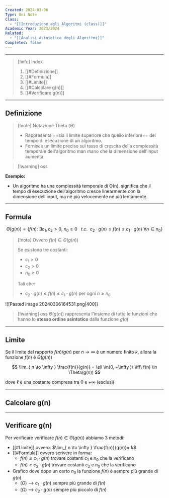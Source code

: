 ```yaml
---
Created: 2024-03-06
Type: Uni Note
Class:
  - "[[Introduzione agli Algoritmi (class)]]"
Academic Year: 2023/2024
Related:
  - "[[Analisi Asintotica degli Algoritmi]]"
Completed: false
---
```

---

>[!info] Index
>1. [[#Definizione]]
>2. [[#Formula]]
>3. [[#Limite]]
>4. [[#Calcolare g(n)]]
>5. [[#Verificare g(n)]]

---
## Definizione

>[!note] Notazione Theta (Θ)
>- Rappresenta ==sia il limite superiore che quello inferiore== del tempo di esecuzione di un algoritmo. 
>- Fornisce un limite preciso sul tasso di crescita della complessità temporale dell'algoritmo man mano che la dimensione dell'input aumenta.

>[!warning] oss

**Esempio:**
- Un algoritmo ha una complessità temporale di Θ(n), significa che il tempo di esecuzione dell'algoritmo cresce linearmente con la dimensione dell'input, ma né più velocemente né più lentamente.

---
## Formula

$$
\Theta(g(n)) = \{ f(n):\ \exists c_{1},c_{2}>0,\  n_{0}\geq 0\ \ \ t.c.\ \ c_{2}\cdot g(n) \leq f(n)\leq c_{1} \cdot g(n)\  \forall n\in n_{0}  \}
$$

>[!note] Ovvero
>$f(n)\in \Theta(g(n))$ 
>
>Se esistono tre costanti:
>- $c_{1}>0$
>- $c_{2}>0$
>- $n_{0}\geq 0$
>
>Tali che:
>- $c_{2}\cdot g(n) \leq f(n)\leq c_{1} \cdot g(n)$    per ogni $n \geq n_{0}$

![[Pasted image 20240306164531.png|400]]

>[!warning] oss
> $\Theta(g(n))$ rappresenta l'insieme di tutte le funzioni che hanno lo **stesso ordine asintotico** dalla funzione $g(n)$

---
## Limite
Se il limite del rapporto $f(n) / g(n)$ per $n\to \infty$ è un numero finito $k$, allora la funzione $f(n)$ è $\Theta(g(n))$

$$
\lim_{ n \to \infty } \frac{f(n)}{g(n)} = \ell \in(0, +\infty )\ \iff\ f(n) \in \Theta(g(n))
$$

dove $\ell$ è una costante compresa tra $0$ e $+\infty$ (esclusi)

---
## Calcolare g(n)



---
## Verificare g(n)
Per verificare verificare $f(n) \in \Theta(g(n))$ abbiamo 3 metodi:
- [[#Limite]] ovvero:  $\lim_{ n \to \infty } \frac{f(n)}{g(n)}= k$ 
- [[#Formula]] ovvero scrivere in forma: 
	- $f(n)\leq c_{1} \cdot g(n)$ trovare costanti $c_{1}$ e $n_{0}$ che la verificano 
	- $f(n)\geq c_{2} \cdot g(n)$ trovare costanti $c_{2}$ e $n_{0}$ che la verificano 
- Grafico dove dopo un certo $n_{0}$ la funzione $f(n)$ è sempre più grande di $g(n)$
	-  ($O$) --> $c_{1} \cdot g(n)$ sempre più grande di $f(n)$ 
	-  ($\Omega)$ --> $c_{2} \cdot g(n)$ sempre più piccolo di $f(n)$

